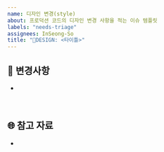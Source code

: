 ```yaml
---
name: 디자인 변경(style)
about: 프로덕션 코드의 디자인 변경 사항을 적는 이슈 템플릿
labels: "needs-triage"
assignees: InSeong-So
title: "🌱DESIGN: <타이틀>"
---
```


## 🚩 변경사항

-

<br/>

## 🌐 참고 자료

-

<br/>
